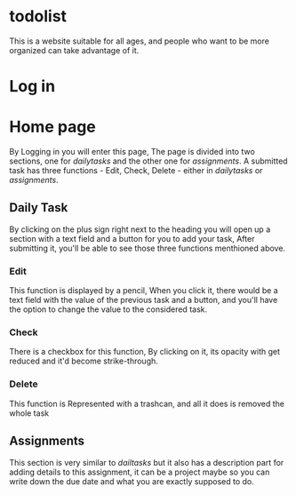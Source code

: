 # todolist
This is a website suitable for all ages, and people who want to be more organized can take advantage of it.

# Log in 

# Home page
By Logging in you will enter this page, The page is divided into two sections, one for _dailytasks_ and the other one for _assignments_. A submitted task has three functions - Edit, Check, Delete - either in _dailytasks_ or _assignments_.


## Daily Task
By clicking on the plus sign right next to the heading you will open up a section with a text field and a button for you to add your task, After submitting it, you'll be able to see those three functions menthioned above. 

### Edit
This function is displayed by a pencil, When you click it, there would be a text field with the value of the previous task and a button, and you'll have the option to change the value to the considered task.

### Check
There is a checkbox for this function, By clicking on it, its opacity with get reduced and it'd become strike-through.  

### Delete
This function is Represented with a trashcan, and all it does is removed the whole task


## Assignments
This section is very similar to _dailtasks_ but it also has a description part for adding details to this assignment, it can be a project maybe so you can write down the due date and what you are exactly supposed to do.
